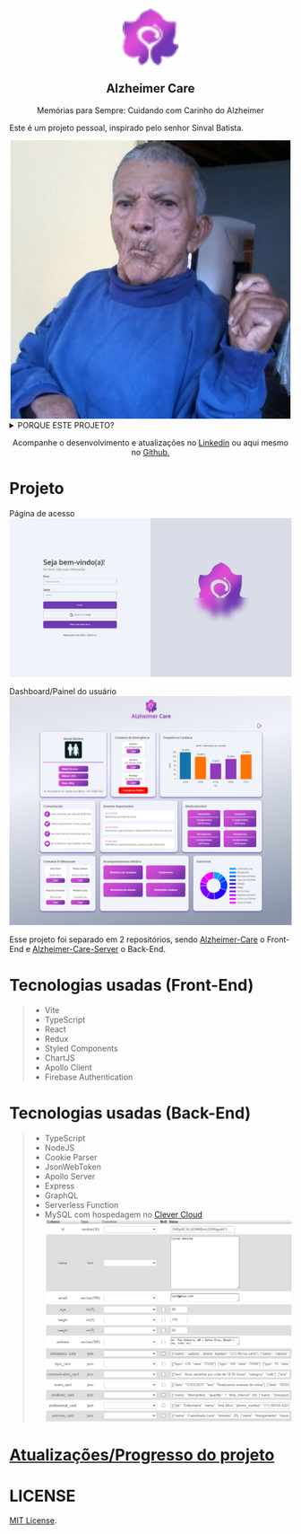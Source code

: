<p align="center">
 <img width="100px" src="public/favicon.svg" align="center" alt="Alzheimer Care Logo" />
 <h2 align="center">Alzheimer Care</h2>
 <p align="center">Memórias para Sempre: Cuidando com Carinho do Alzheimer</p>
</p>

<p>Este é um projeto pessoal, inspirado pelo senhor Sinval Batista.
 </p>

<div align="center">
<img width="500px" src="docs/grandpa-image.png" alt="Idoso sentado em uma cadeira usando uma blusa azul enquanto olha diretamente para a câmera"/>
</div>

<details>
<summary><h1?>PORQUE ESTE PROJETO?</h1></summary>

<p >Este é ele, Sinval Batista. Infelizmente, ele faleceu alguns anos atrás devido ao Mal de Alzheimer. Ainda fica marcado o quão difícil e triste foi essa situação para toda a família.</p>

<p > O Alzheimer é uma doença lenta e devastadora. Por esse motivo, existem movimentos de prevenção, como o Fevereiro Roxo, que são extremamente necessários para incentivar as pessoas a realizarem consultas médicas visando o diagnóstico precoce da doença, para um tratamento antecipado ou preventivo.</p>

<p >Após vivenciar esse momento doloroso e testemunhar o sofrimento de várias pessoas ao meu redor, decidi iniciar um projeto pessoal chamado Alzheimer Care. Pretendo desenvolver um sistema para armazenar informações sobre a saúde e cuidados de pessoas com Mal de Alzheimer. Essa aplicação será voltada tanto para os pacientes quanto para seus cuidadores ou familiares. Inicialmente, planejo que seja uma aplicação web e, posteriormente, seja desenvolvida também para dispositivos móveis.</p>

<p >Espero que esse projeto possa tornar a vida daqueles que possuem essa doença e das pessoas ao seu redor um pouco mais fácil, gerenciável e menos preocupante. Por isso, decidi compartilhar essa ideia inicial e pretendo também compartilhar o progresso do projeto aqui no LinkedIn, para que pessoas interessadas possam compartilhar suas ideias e opiniões sobre o assunto. Talvez até se torne um projeto de Open Source, algo que tenho em mente.</p>

</details>

<p align="center">Acompanhe o desenvolvimento e atualizações no <a href="https://www.linkedin.com/in/ikarofelix/recent-activity/all/">Linkedin</a> ou aqui mesmo no <a href="https://github.com/ikarofelix/Alzheimer-Care"> Github.</a></p>

# Projeto

Página de acesso
![Página de acesso](docs/auth-page-print.png)

Dashboard/Painel do usuário
![Painel do usuário](docs/dashboard-print.png)

Esse projeto foi separado em 2 repositórios, sendo <a href="https://github.com/ikarofelix/Alzheimer-Care">Alzheimer-Care</a> o Front-End e <a href="https://github.com/ikarofelix/Alzheimer-Care-Server">Alzheimer-Care-Server</a> o Back-End.

# Tecnologias usadas (Front-End)

> - Vite
> - TypeScript
> - React
> - Redux
> - Styled Components
> - ChartJS
> - Apollo Client
> - Firebase Authentication

# Tecnologias usadas (Back-End)

> - TypeScript
> - NodeJS
> - Cookie Parser
> - JsonWebToken
> - Apollo Server
> - Express
> - GraphQL
> - Serverless Function
> - MySQL
>   com hospedagem no [Clever Cloud](https://www.clever-cloud.com/) ![Estrutura da base de dados e valores de exemplo](docs/database-print.png)

<h1><a href="https://github.com/users/ikarofelix/projects/3">Atualizações/Progresso do projeto
</a>
</h1>

# LICENSE

[MIT License](https://github.com/ikarofelix/Alzheimer-Care/blob/main/LICENSE).
